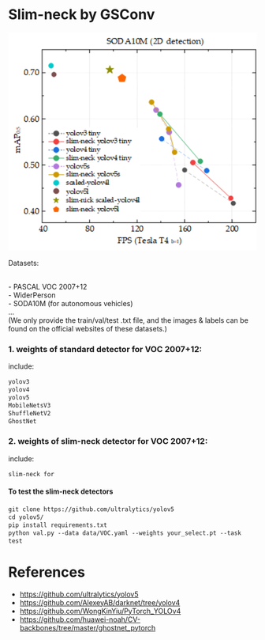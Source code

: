 # Slim-neck by GSConv

<p align="left"><img width="800" src="https://github.com/AlanLi1997/slim-neck-by-gsconv/blob/main/slim%20neck%20by%20gsconv.png"></p>
  Datasets:

  <br /> - PASCAL VOC 2007+12
  <br /> - WiderPerson
  <br /> - SODA10M (for autonomous vehicles)
  <br /> ...
  <br />(We only provide the train/val/test .txt file, and the images & labels can be found on the official websites of these datasets.) 
  

### 1. weights of standard detector for VOC 2007+12: 

  include:

    yolov3
    yolov4
    yolov5
    MobileNetsV3
    ShuffleNetV2
    GhostNet

### 2. weights of slim-neck detector for VOC 2007+12:
  include:
    
    slim-neck for 
    


#### To test the slim-neck detectors
    git clone https://github.com/ultralytics/yolov5
    cd yolov5/
    pip install requirements.txt
    python val.py --data data/VOC.yaml --weights your_select.pt --task test
    




 # References
  - https://github.com/ultralytics/yolov5
  - https://github.com/AlexeyAB/darknet/tree/yolov4
  - https://github.com/WongKinYiu/PyTorch_YOLOv4
  - https://github.com/huawei-noah/CV-backbones/tree/master/ghostnet_pytorch